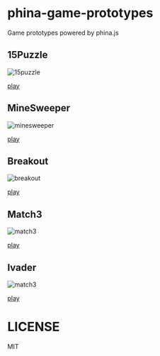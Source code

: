 # phina-game-prototypes
Game prototypes powered by phina.js

## 15Puzzle

![15puzzle](https://alkn203.github.io/phina-game-prototypes/images/15puzzle.png)

[play](https://alkn203.github.io/phina-game-prototypes/15puzzle/)

## MineSweeper

![minesweeper](https://alkn203.github.io/phina-game-prototypes/images/minesweeper.png)

[play](https://alkn203.github.io/phina-game-prototypes/minesweeper/)

## Breakout

![breakout](https://alkn203.github.io/phina-game-prototypes/images/breakout.png)

[play](https://alkn203.github.io/phina-game-prototypes/breakout/)

## Match3

![match3](https://alkn203.github.io/phina-game-prototypes/images/match3.png)

[play](https://alkn203.github.io/phina-game-prototypes/match3/)

## Ivader

![match3](https://alkn203.github.io/phina-game-prototypes/images/invader.png)

[play](https://alkn203.github.io/phina-game-prototypes/invader/)

# LICENSE
MIT
